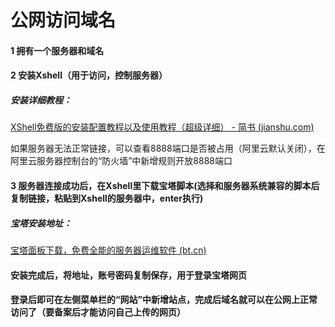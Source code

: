 # 公网访问域名

#### 1 拥有一个服务器和域名

#### 2 安装Xshell（用于访问，控制服务器）

##### 安装详细教程：

[XShell免费版的安装配置教程以及使用教程（超级详细） - 简书 (jianshu.com)](https://www.jianshu.com/p/ed0f00c95c89)

如果服务器无法正常链接，可以查看8888端口是否被占用（阿里云默认关闭），在阿里云服务器控制台的“防火墙”中新增规则开放8888端口

#### 3 服务器连接成功后，在Xshell里下载宝塔脚本(选择和服务器系统兼容的脚本后复制链接，粘贴到Xshell的服务器中，enter执行)

##### 宝塔安装地址：

[宝塔面板下载，免费全能的服务器运维软件 (bt.cn)](https://www.bt.cn/new/download.html)

#### 安装完成后，将地址，账号密码复制保存，用于登录宝塔网页

#### 登录后即可在左侧菜单栏的“网站”中新增站点，完成后域名就可以在公网上正常访问了（要备案后才能访问自己上传的网页）

